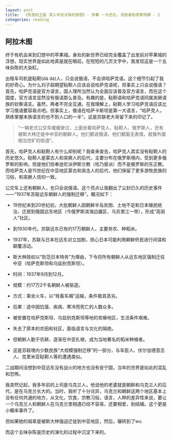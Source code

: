 ```yaml
---
layout: post
title:  《失落的卫星 深入中亚大陆的旅程》- 序幕 －大巴扎、流放者和塔季扬娜 - 2
categories: reading
---
```


## 阿拉木图

终于有机会来到幻想中的苹果城。身处的新世界已经完全覆盖了出发前对苹果城的浮想，现实世界是如此地真是就在眼前。在短短的几页文字中，我发现这是一个五味杂陈的大染缸。

出租车司机是鞑靼(dá dá)人，只会说俄语，不会讲哈萨克语。这个细节引起了我的好奇心。为什么刘子超期望鞑靼人应该会说哈萨克语呢，但事实上只会说俄语？首先，哈萨克语是官方语言，国人理所当然认为全面应该普及官方语言，而在这个国度，官方语言显然没有俄语那么普及。有趣的是，鞑靼语和哈萨克语同属突厥语族的钦察语支。虽然，两者不完全互通，在我理解上，鞑靼人学习哈萨克语应该比学习俄语要容易点吧。但事实上，俄语在哈萨卡斯坦是第一大语言，“哈萨克人，熟练掌握本族语言的也不到人口的一半”。这是苏联老大哥留下来的印记了。

> “一辆老式公交车缓缓驶过，上面坐着哈萨克人、鞑靼人、俄罗斯人，还有被斯大林迁徙中中亚的朝鲜人。他们都说俄语，他们都面无表情，就像外面相当空旷的街道”。

首先，哈萨克人和鞑靼人有什么却别呢？我查来查去，哈萨克人其实没有鞑靼人的历史悠久。鞑靼人是蒙古人和突厥人的后代，主要分布在俄罗斯境内，受到更多俄罗斯的影响，但是他们信奉逊尼派伊斯兰教（哈乃斐派）而不是俄罗斯的东正教。而哈萨克人是15世纪在中亚地区蒙古和突击人的后代，他们保留了更多游牧民族的习俗，和突厥人信仰一致。

公交车上还有朝鲜人，也只会说俄语。这个亮点让我翻出了尘封已久的历史事件——“1937年苏联远东朝鲜人的强制迁移”。概况如下：

-   19世纪末到20世纪初，大批朝鲜人因朝鲜半岛贫困、土地不足和日本殖民统治，迁居到俄国远东地区（今俄罗斯滨海边疆区、乌苏里江一带），形成“高丽人”社区。
-   到1930年代，苏联远东已有约17万朝鲜人，主要务农、种稻米。

-   1937年，苏联与日本在远东对立加剧，担心日本可能利用朝鲜侨民进行间谍和颠覆活动。

-  斯大林政权以“防范日本特务”为理由，下令将所有朝鲜人从远东地区强制迁往中亚（哈萨克斯坦和乌兹别克斯坦）。


-   时间：1937年9月到12月。
-   规模：约17万2千名朝鲜人被驱逐。
-   方式：乘坐火车，以“牲畜车厢”运输，条件极其恶劣。
-   后果：途中因饥饿、疾病、寒冷而死亡的人数众多。


-   被安置在哈萨克斯坦、乌兹别克斯坦等地的贫瘠地区，生活条件艰难。
-   失去了原本的农田和社区，面临语言与文化的隔绝。
-   但朝鲜人勤于农耕，逐渐在中亚扎根，成为当地著名的稻米种植者。

-  这是苏联境内少数民族“大规模强制迁移”的一部分，与车臣人、伏尔加德意志人、克里米亚鞑靼人等的遭遇类似。


二战期间没想到中亚远东没有战火的地方也没有安宁国，当年的世界是如此的混乱和恐怖。

我突然记起，我多年前的上司是乌克兰人，他说他的老婆就是朝鲜和乌克兰人的后代，是在乌克兰长大的。当时，我听了十分诧异，乌克兰和朝鲜这两个地区基本上没有任何共通的地方，从文化，饮食，宗教习俗，语言，人种的差异性来说，要让一个乌克兰人和朝鲜人在乌克兰里相遇已经不容易，还要相爱，到结婚。这个更是小概率事件了。

但如果她的祖辈是被斯大林强迫迁徙到中亚地区，然后，辗转到了wu


而这个五味杂陈是历史的演化的过程中沉淀下来的。


<!--stackedit_data:
eyJoaXN0b3J5IjpbMTA5NDcyNzU2M119
-->